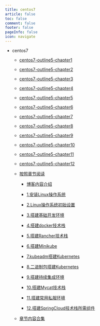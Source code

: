 ```yaml
---
title: centos7
article: false
toc: false
comment: false
footer: false
pageInfo: false
icon: navigate
---
```


- centos7

    - <a class="breadcrumb-link" href="centos7-outline5-chapter1.html">centos7-outline5-chapter1</a>

    - <a class="breadcrumb-link" href="centos7-outline5-chapter2.html">centos7-outline5-chapter2</a>

    - <a class="breadcrumb-link" href="centos7-outline5-chapter3.html">centos7-outline5-chapter3</a>

    - <a class="breadcrumb-link" href="centos7-outline5-chapter4.html">centos7-outline5-chapter4</a>

    - <a class="breadcrumb-link" href="centos7-outline5-chapter5.html">centos7-outline5-chapter5</a>

    - <a class="breadcrumb-link" href="centos7-outline5-chapter6.html">centos7-outline5-chapter6</a>

    - <a class="breadcrumb-link" href="centos7-outline5-chapter7.html">centos7-outline5-chapter7</a>

    - <a class="breadcrumb-link" href="centos7-outline5-chapter8.html">centos7-outline5-chapter8</a>

    - <a class="breadcrumb-link" href="centos7-outline5-chapter9.html">centos7-outline5-chapter9</a>

    - <a class="breadcrumb-link" href="centos7-outline5-chapter10.html">centos7-outline5-chapter10</a>

    - <a class="breadcrumb-link" href="centos7-outline5-chapter11.html">centos7-outline5-chapter11</a>

    - <a class="breadcrumb-link" href="centos7-outline5-chapter12.html">centos7-outline5-chapter12</a>

    - <a class="breadcrumb-link" href="shardings">按照章节阅读</a>


        - <a class="breadcrumb-link" href="shardings/centos7-chapter-0.博客内容介绍.html">博客内容介绍</a>

        - <a class="breadcrumb-link" href="shardings/centos7-chapter-1.安装Linux操作系统.html">1.安装Linux操作系统</a>

        - <a class="breadcrumb-link" href="shardings/centos7-chapter-2.Linux操作系统初始设置.html">2.Linux操作系统初始设置</a>

        - <a class="breadcrumb-link" href="shardings/centos7-chapter-3.搭建基础开发环境.html">3.搭建基础开发环境</a>

        - <a class="breadcrumb-link" href="shardings/centos7-chapter-4.搭建docker技术栈.html">4.搭建docker技术栈</a>

        - <a class="breadcrumb-link" href="shardings/centos7-chapter-5.搭建Rancher技术栈.html">5.搭建Rancher技术栈</a>

        - <a class="breadcrumb-link" href="shardings/centos7-chapter-6.搭建Minikube.html">6.搭建Minikube</a>

        - <a class="breadcrumb-link" href="shardings/centos7-chapter-7.kubeadm搭建Kubernetes.html">7.kubeadm搭建Kubernetes</a>

        - <a class="breadcrumb-link" href="shardings/centos7-chapter-8.二进制包搭建Kubernetes.html">8.二进制包搭建Kubernetes</a>

        - <a class="breadcrumb-link" href="shardings/centos7-chapter-9.搭建持续集成环境.html">9.搭建持续集成环境</a>

        - <a class="breadcrumb-link" href="shardings/centos7-chapter-10.搭建Mycat技术栈.html">10.搭建Mycat技术栈</a>

        - <a class="breadcrumb-link" href="shardings/centos7-chapter-11.搭建常用私服环境.html">11.搭建常用私服环境</a>

        - <a class="breadcrumb-link" href="shardings/centos7-chapter-12.搭建SpringCloud技术栈所需组件.html">12.搭建SpringCloud技术栈所需组件</a>

    - <a class="breadcrumb-link" href="centos7.html#intro">章节内容合集</a>
